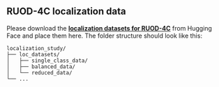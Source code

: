  ## RUOD-4C localization data
 Please download the [**localization datasets for RUOD-4C**]() from Hugging Face and place them here.
 The folder structure should look like this:
 ```
 localization_study/
 ├── loc_datasets/
 │   ├── single_class_data/
 │   ├── balanced_data/
 │   └── reduced_data/
 └── ...
 ```
